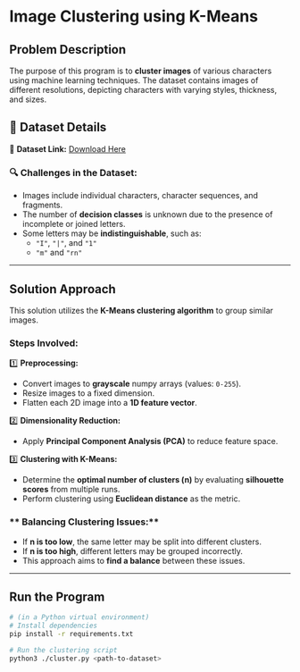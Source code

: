 # **Image Clustering using K-Means**  

## **Problem Description**  
The purpose of this program is to **cluster images** of various characters using machine learning techniques. The dataset contains images of different resolutions, depicting characters with varying styles, thickness, and sizes.

## 📂 **Dataset Details**  
🔗 **Dataset Link:** [Download Here](https://www.dropbox.com/scl/fo/wp4iz69odzi8ldnplwp0h/h?rlkey=udboc94aueqzs5rom9fpcjfvm&dl=0)  

### 🔍 **Challenges in the Dataset:**  
- Images include individual characters, character sequences, and fragments.  
- The number of **decision classes** is unknown due to the presence of incomplete or joined letters.  
- Some letters may be **indistinguishable**, such as:  
  - `"I"`, `"|"`, and `"1"`  
  - `"m"` and `"rn"`  

---

## **Solution Approach**  
This solution utilizes the **K-Means clustering algorithm** to group similar images.  

### **Steps Involved:**  
1️⃣ **Preprocessing:**  
   - Convert images to **grayscale** numpy arrays (values: `0-255`).  
   - Resize images to a fixed dimension.  
   - Flatten each 2D image into a **1D feature vector**.  

2️⃣ **Dimensionality Reduction:**  
   - Apply **Principal Component Analysis (PCA)** to reduce feature space.  

3️⃣ **Clustering with K-Means:**  
   - Determine the **optimal number of clusters (n)** by evaluating **silhouette scores** from multiple runs.  
   - Perform clustering using **Euclidean distance** as the metric.  

### ** Balancing Clustering Issues:**  
- If **n is too low**, the same letter may be split into different clusters.  
- If **n is too high**, different letters may be grouped incorrectly.  
- This approach aims to **find a balance** between these issues.  

---

## **Run the Program**  

```bash
# (in a Python virtual environment)
# Install dependencies
pip install -r requirements.txt

# Run the clustering script
python3 ./cluster.py <path-to-dataset>
